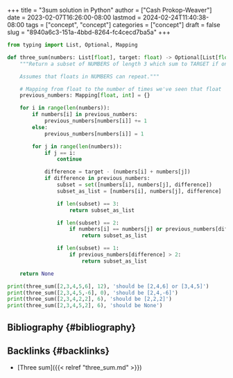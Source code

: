 +++
title = "3sum solution in Python"
author = ["Cash Prokop-Weaver"]
date = 2023-02-07T16:26:00-08:00
lastmod = 2024-02-24T11:40:38-08:00
tags = ["concept", "concept"]
categories = ["concept"]
draft = false
slug = "8940a6c3-151a-4bbd-8264-fc4cecd7ba5a"
+++

```python
from typing import List, Optional, Mapping

def three_sum(numbers: List[float], target: float) -> Optional[List[float]]:
    """Return a subset of NUMBERS of length 3 which sum to TARGET if one exists; else None.

    Assumes that floats in NUMBERS can repeat."""

    # Mapping from float to the number of times we've seen that float
    previous_numbers: Mapping[float, int] = {}

    for i in range(len(numbers)):
        if numbers[i] in previous_numbers:
            previous_numbers[numbers[i]] += 1
        else:
            previous_numbers[numbers[i]] = 1

        for j in range(len(numbers)):
            if j == i:
                continue

            difference = target - (numbers[i] + numbers[j])
            if difference in previous_numbers:
                subset = set([numbers[i], numbers[j], difference])
                subset_as_list = [numbers[i], numbers[j], difference]

                if len(subset) == 3:
                    return subset_as_list

                if len(subset) == 2:
                    if numbers[i] == numbers[j] or previous_numbers[difference] > 1:
                        return subset_as_list

                if len(subset) == 1:
                    if previous_numbers[difference] > 2:
                        return subset_as_list

    return None

print(three_sum([2,3,4,5,6], 12), 'should be [2,4,6] or [3,4,5]')
print(three_sum([2,3,4,5,-6], 0), 'should be [2,4,-6]')
print(three_sum([2,3,4,2,2], 6), 'should be [2,2,2]')
print(three_sum([2,3,4,5,2], 6), 'should be None')
```


## Bibliography {#bibliography}

<style>.csl-entry{text-indent: -1.5em; margin-left: 1.5em;}</style><div class="csl-bib-body">
</div>


## Backlinks {#backlinks}

-   [Three sum]({{< relref "three_sum.md" >}})
